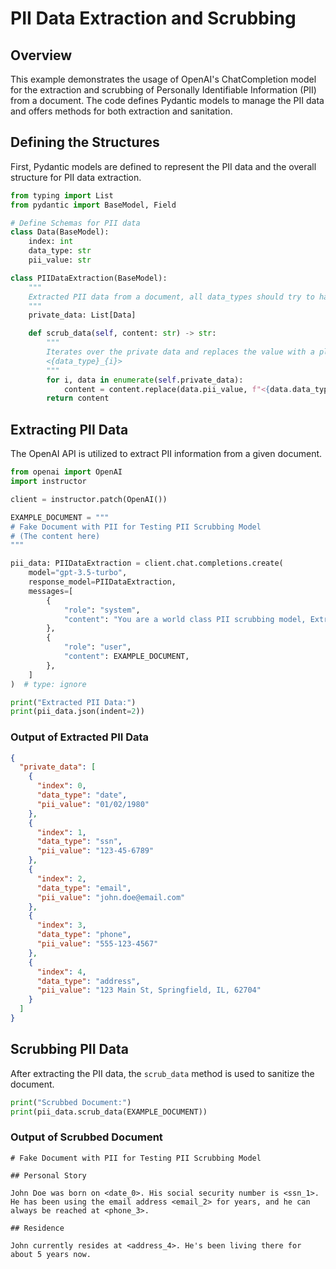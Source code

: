 # PII Data Extraction and Scrubbing

## Overview

This example demonstrates the usage of OpenAI's ChatCompletion model for the extraction and scrubbing of Personally Identifiable Information (PII) from a document. The code defines Pydantic models to manage the PII data and offers methods for both extraction and sanitation.

## Defining the Structures

First, Pydantic models are defined to represent the PII data and the overall structure for PII data extraction.

```python
from typing import List
from pydantic import BaseModel, Field

# Define Schemas for PII data
class Data(BaseModel):
    index: int
    data_type: str
    pii_value: str

class PIIDataExtraction(BaseModel):
    """
    Extracted PII data from a document, all data_types should try to have consistent property names
    """
    private_data: List[Data]

    def scrub_data(self, content: str) -> str:
        """
        Iterates over the private data and replaces the value with a placeholder in the form of
        <{data_type}_{i}>
        """
        for i, data in enumerate(self.private_data):
            content = content.replace(data.pii_value, f"<{data.data_type}_{i}>")
        return content
```

## Extracting PII Data

The OpenAI API is utilized to extract PII information from a given document.

```python
from openai import OpenAI
import instructor

client = instructor.patch(OpenAI())

EXAMPLE_DOCUMENT = """
# Fake Document with PII for Testing PII Scrubbing Model
# (The content here)
"""

pii_data: PIIDataExtraction = client.chat.completions.create(
    model="gpt-3.5-turbo",
    response_model=PIIDataExtraction,
    messages=[
        {
            "role": "system",
            "content": "You are a world class PII scrubbing model, Extract the PII data from the following document",
        },
        {
            "role": "user",
            "content": EXAMPLE_DOCUMENT,
        },
    ]
)  # type: ignore

print("Extracted PII Data:")
print(pii_data.json(indent=2))
```

### Output of Extracted PII Data

```json
{
  "private_data": [
    {
      "index": 0,
      "data_type": "date",
      "pii_value": "01/02/1980"
    },
    {
      "index": 1,
      "data_type": "ssn",
      "pii_value": "123-45-6789"
    },
    {
      "index": 2,
      "data_type": "email",
      "pii_value": "john.doe@email.com"
    },
    {
      "index": 3,
      "data_type": "phone",
      "pii_value": "555-123-4567"
    },
    {
      "index": 4,
      "data_type": "address",
      "pii_value": "123 Main St, Springfield, IL, 62704"
    }
  ]
}
```

## Scrubbing PII Data

After extracting the PII data, the `scrub_data` method is used to sanitize the document.

```python
print("Scrubbed Document:")
print(pii_data.scrub_data(EXAMPLE_DOCUMENT))
```

### Output of Scrubbed Document

```plaintext
# Fake Document with PII for Testing PII Scrubbing Model

## Personal Story

John Doe was born on <date_0>. His social security number is <ssn_1>. He has been using the email address <email_2> for years, and he can always be reached at <phone_3>.

## Residence

John currently resides at <address_4>. He's been living there for about 5 years now.
```
